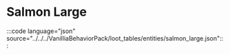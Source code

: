 # Salmon Large

:::code language="json" source="../../../VanilliaBehaviorPack/loot_tables/entities/salmon_large.json":::